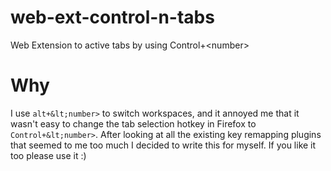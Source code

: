 # web-ext-control-n-tabs

Web Extension to active tabs by using Control+&lt;number>

# Why

I use `alt+&lt;number>` to switch workspaces, and it annoyed me that it wasn't easy to change the tab selection hotkey in Firefox to `Control+&lt;number>`. After looking at all the existing key remapping plugins that seemed to me too much I decided to write this for myself. If you like it too please use it :)
